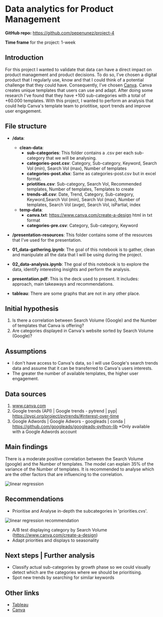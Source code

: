 # Data analytics for Product Management

**GitHub repo:** https://github.com/pepenunez/project-4

**Time frame** for the project: 1-week

## Introduction

For this project I wanted to validate that data can have a direct impact on product management and product decisions. To do so, I've chosen a digital product that I regularly use, know and that I could think of a potential challenge that they could have. Consequently, I've chosen [Canva](www.canva.com). Canva creates unique templates that users can use and adapt. After doing some research I've found that they have +100 sub-categories with a total of +60.000 templates. With this project, I wanted to perform an analysis that could help Canva's template team to priotitise, sport trends and improve user engagement.

## File structure

- **/data**:
  - **clean-data**:
    - **sub-categories**: This folder contains a .csv per each sub-category that we will be analysing.
    - **categories-post.csv**: Category, Sub-category, Keyword, Search Vol (min), Search Vol (max), Number of templates
    - **categories-post.xlsx**: Same as categories-post.csv but in excel format.
    - **priotities.csv**: Sub-category, Search Vol, Recommended templates, Number of templates, Templates to create
    - **trends-all.csv**: Date, Trend, Category, Sub-category, Keyword,Search Vol (min), Search Vol (max), Number of templates, Search Vol (avge), Search Vol, isPartial, index
  - **temp-data**:
    - **canva.txt**: https://www.canva.com/create-a-design html in txt format
    - **categories-pre.csv**: Category, Sub-category, Keyword
- **/presentation-resources**: This folder contains some of the resources that I've used for the presentation.

- **01_data-gathering.ipynb**: The goal of this notebook is to gather, clean and manipulate all the data that I will be using during the project.
- **02_data-analysis.ipynb**: The goal of this notebook is to explore the data, identify interesting insights and perform the analysis.
- **presentation.pdf**: This is the deck used to present. It includes: approach, main takeaways and recommendations.
- **tableau**: There are some graphs that are not in any other place. 

## Initial hypothesis

1. Is there a correlation between Search Volume (Google) and the Number of templates that Canva is offering?
2. Are categories displayed in Canva's website sorted by Search Volume (Google)?

## Assumptions

- I don't have access to Canva's data, so I will use Google's search trends data and assume that it can be transferred to Canva's users interests.
- The greater the number of available templates, the higher user engagement.

## Data sources

1. www.canva.com
2. Google trends (API) | Google trends - pytrend | pyp|  https://pypi.org/project/pytrends/#interest-over-time
3. Google Adwords | Google Adwors - googleads | conda | https://github.com/googleads/googleads-python-lib *Only available with a Google Adwords account

## Main findings

There is a moderate positive correlation between the Search Volume (google) and the Number of templates. The model can explain 35% of the variance of the Number of templates. It is recommended to analyse which are the other factors that are influencing to the correlation. 

![linear regression](https://github.com/pepenunez/project-4/blob/master/Presentation-resources/linear-regression.png)

## Recommendations

- Prioritise and Analyse in-depth the subcategories in 'priorities.cvs'.  

![linear regression recommendation](https://github.com/pepenunez/project-4/blob/master/Presentation-resources/linear-regression-recommendation.png)

- A/B test displaying category by Search Volume (https://www.canva.com/create-a-design)
- Adapt priorities and displays to seasonality 

## Next steps | Further analysis

- Classify actual sub-categories by growth phase so we could visually detect which are the categories where we should be prioritising.
- Spot new trends by searching for similar keywords  

## Other links

- [Tableau](https://public.tableau.com/profile/pepenunez#!/vizhome/UsingDatainProductManagement/SearchVolumebyCategory)
- [Canva](https://www.canva.com/create-a-design)

